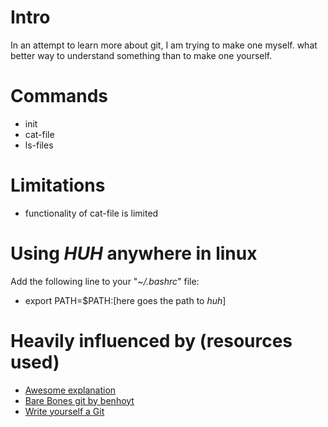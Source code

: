 # Intro
In an attempt to learn more about git, I am trying to make one myself.
what better way to understand something than to make one yourself.

# Commands
- init
- cat-file
- ls-files

# Limitations
- functionality of cat-file is limited

# Using _HUH_ anywhere in linux
Add the following line to your "_~/.bashrc_" file:
- export PATH=$PATH:[here goes the path to _huh_]

# Heavily influenced by (resources used)
- [Awesome explanation](https://www.youtube.com/watch?v=fCtZWGhQBvo) 
- [Bare Bones git by benhoyt](https://benhoyt.com/writings/pygit/)
- [Write yourself a Git](https://wyag.thb.lt/#org29d273c)